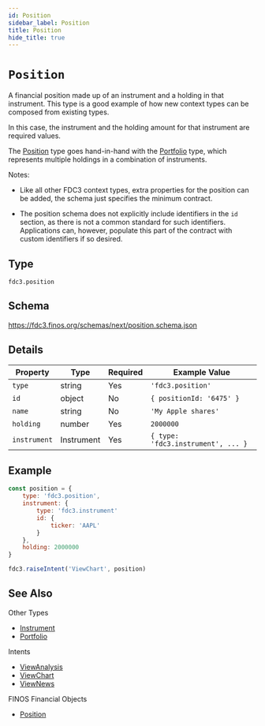 ```yaml
---
id: Position
sidebar_label: Position
title: Position
hide_title: true
---
```

# `Position`

A financial position made up of an instrument and a holding in that instrument. This type is a good
example of how new context types can be composed from existing types.

In this case, the instrument and the holding amount for that instrument are required values.

The [Position](Position) type goes hand-in-hand with the [Portfolio](Portfolio) type, which represents
multiple holdings in a combination of instruments.

Notes:

- Like all other FDC3 context types, extra properties for the position can be added, the schema just 
specifies the minimum contract.

- The position schema does not explicitly include identifiers in the `id` section, as there
is not a common standard for such identifiers. Applications can, however, populate
this part of the contract with custom identifiers if so desired.

## Type

`fdc3.position`

## Schema

https://fdc3.finos.org/schemas/next/position.schema.json

## Details

| Property     | Type       | Required | Example Value                      |
|--------------|------------|----------|------------------------------------|
| `type`       | string     | Yes      | `'fdc3.position'`                  |
| `id`         | object     | No       | `{ positionId: '6475' }`           |
| `name`       | string     | No       | `'My Apple shares'`                |
| `holding`    | number     | Yes      | `2000000`                          |
| `instrument` | Instrument | Yes      | `{ type: 'fdc3.instrument', ... }` |

## Example

```js
const position = {
    type: 'fdc3.position',
    instrument: {
        type: 'fdc3.instrument'
        id: {
            ticker: 'AAPL'
        }
    },
    holding: 2000000
}

fdc3.raiseIntent('ViewChart', position)
```

## See Also

Other Types
- [Instrument](Instrument)
- [Portfolio](Portfolio)

Intents
- [ViewAnalysis](../../intents/ref/ViewAnalysis)
- [ViewChart](../../intents/ref/ViewChart)
- [ViewNews](../../intents/ref/ViewNews)

FINOS Financial Objects
- [Position](https://fo.finos.org/docs/objects/position)